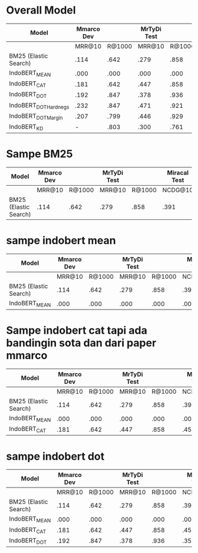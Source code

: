 
# Overall Model

| Model                                   | Mmarco Dev |                | MrTyDi Test |                | Miracal Test |                            |
|-----------------------------------------|------------|----------------|-------------|----------------|--------------|----------------------------|
|                                         | MRR@10     | R@1000         | MRR@10      | R@1000         | NCDG@10      | R@1K                       | 
| $\text{BM25 (Elastic Search)}$          | .114       | .642           | .279        | .858           | .391         | .971                       |
| $\text{IndoBERT}_{\text{MEAN}}$         | .000       | .000           | .000        | .000           | .000         | .000                       |
| $\text{IndoBERT}_{\text{CAT}}$          | .181       | .642           | .447        | .858           | .455         | .971                       |
| $\text{IndoBERT}_{\text{DOT}}$          | .192       | .847           | .378        | .936           | .355         | .920                       |
| $\text{IndoBERT}_{\text{DOTHardnegs}}$   | .232       | .847           | .471        | .921           | .397         | .898                       |
| $\text{IndoBERT}_{\text{DOTMargin}}$    | .207       | .799           | .446        | .929           | .387         | .899                       |
| $\text{IndoBERT}_{\text{KD}}$           | -          |  .803          | .300        | .761           | -            | -                          |

# Sampe BM25
| Model                                   | Mmarco Dev |                | MrTyDi Test |                | Miracal Test |                            |
|-----------------------------------------|------------|----------------|-------------|----------------|--------------|----------------------------|
|                                         | MRR@10     | R@1000         | MRR@10      | R@1000         | NCDG@10      | R@1K                       | 
| $\text{BM25 (Elastic Search)}$          | .114       | .642           | .279        | .858           | .391         | .971                       |


# sampe indobert mean

| Model                                   | Mmarco Dev |                | MrTyDi Test |                | Miracal Test |                            |
|-----------------------------------------|------------|----------------|-------------|----------------|--------------|----------------------------|
|                                         | MRR@10     | R@1000         | MRR@10      | R@1000         | NCDG@10      | R@1K                       | 
| $\text{BM25 (Elastic Search)}$          | .114       | .642           | .279        | .858           | .391         | .971                       |
| $\text{IndoBERT}_{\text{MEAN}}$         | .000       | .000           | .000        | .000           | .000         | .000                       |


# Sampe indobert cat tapi ada bandingin sota dan dari paper mmarco

| Model                                   | Mmarco Dev |                | MrTyDi Test |                | Miracal Test |                            |
|-----------------------------------------|------------|----------------|-------------|----------------|--------------|----------------------------|
|                                         | MRR@10     | R@1000         | MRR@10      | R@1000         | NCDG@10      | R@1K                       | 
| $\text{BM25 (Elastic Search)}$          | .114       | .642           | .279        | .858           | .391         | .971                       |
| $\text{IndoBERT}_{\text{MEAN}}$         | .000       | .000           | .000        | .000           | .000         | .000                       |
| $\text{IndoBERT}_{\text{CAT}}$          | .181       | .642           | .447        | .858           | .455         | .971                       |


# sampe indobert dot

| Model                                   | Mmarco Dev |                | MrTyDi Test |                | Miracal Test |                            |
|-----------------------------------------|------------|----------------|-------------|----------------|--------------|----------------------------|
|                                         | MRR@10     | R@1000         | MRR@10      | R@1000         | NCDG@10      | R@1K                       | 
| $\text{BM25 (Elastic Search)}$          | .114       | .642           | .279        | .858           | .391         | .971                       |
| $\text{IndoBERT}_{\text{MEAN}}$         | .000       | .000           | .000        | .000           | .000         | .000                       |
| $\text{IndoBERT}_{\text{CAT}}$          | .181       | .642           | .447        | .858           | .455         | .971                       |
| $\text{IndoBERT}_{\text{DOT}}$          | .192       | .847           | .378        | .936           | .355         | .920                       |

